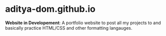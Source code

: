 # aditya-dom.github.io
**Website in Developement**:
A portfolio website to post all my projects to and basically practice HTML/CSS and other formatting langauges. 
